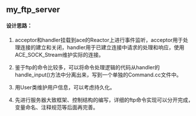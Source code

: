 ## my_ftp_server

#### 设计思路：
1. acceptor和handler挂载到ace的Reactor上进行事件监听，acceptor用于处理连接的建立和关闭，handler用于已建立连接中请求的处理和响应，使用ACE_SOCK_Stream维护实际的连接。

2. 鉴于ftp的命令比较多，可以将命令处理逻辑的代码从handler的handle_input()方法中分离出来，写到一个单独的Command.cc文件中。

3. 用User类维护用户信息，可以考虑持久化。

4. 先进行服务器大致框架、控制结构的编写，详细的ftp命令实现可以分开完成，变量命名、注释规范等后面再完善。